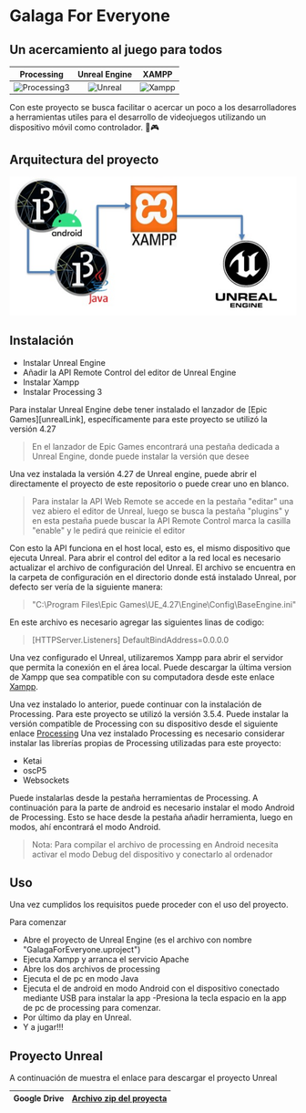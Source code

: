 # Galaga For Everyone
## Un acercamiento al juego para todos

Processing             |  Unreal Engine | XAMPP
:-------------------------:|:-------------------------:|:-------------------------:
![Processing3](https://upload.wikimedia.org/wikipedia/commons/thumb/2/2e/Processing_3_logo.png/240px-Processing_3_logo.png) | ![Unreal](https://upload.wikimedia.org/wikipedia/commons/thumb/2/20/UE_Logo_Black_Centered.svg/220px-UE_Logo_Black_Centered.svg.png)  | ![Xampp](https://upload.wikimedia.org/wikipedia/commons/thumb/0/03/Xampp_logo.svg/320px-Xampp_logo.svg.png)

Con este proyecto se busca facilitar o acercar un poco a los desarrolladores a herramientas utiles para el desarrollo de 
videojuegos utilizando un dispositivo móvil como controlador. 📱🎮

## Arquitectura del proyecto

![ArquitecturaProyecto](https://github.com/JoseCarlosChaparro/GalagaForEveryone/blob/main/Imagenes/Arquitectura.jpeg?raw=true)

## Instalación

- Instalar Unreal Engine
- Añadir la API Remote Control del editor de Unreal Engine
- Instalar Xampp
- Instalar Processing 3

Para instalar Unreal Engine debe tener instalado el lanzador de [Epic Games][unrealLink],
específicamente para este proyecto se utilizó la versión 4.27


> En el lanzador de Epic Games
> encontrará una pestaña dedicada 
> a Unreal Engine, donde puede 
> instalar la versión que desee

Una vez instalada la versión 4.27 de Unreal engine, puede abrir el directamente el proyecto de este repositorio
o puede crear uno en blanco.

> Para instalar la API Web Remote se accede en la pestaña "editar" una vez abiero el editor de Unreal,
> luego se busca la pestaña "plugins" y en esta pestaña puede buscar la API Remote Control
> marca la casilla "enable" y le pedirá que reinicie el editor

Con esto la API funciona en el host local, esto es, el mismo dispositivo que ejecuta Unreal.
Para abrir el control del editor a la red local es necesario actualizar el archivo de configuración del Unreal.
El archivo se encuentra en la carpeta de configuración en el directorio donde está instalado Unreal, por defecto
ser vería de la siguiente manera:
> "C:\Program Files\Epic Games\UE_4.27\Engine\Config\BaseEngine.ini"

En este archivo es necesario agregar las siguientes linas de codigo:

> [HTTPServer.Listeners]
> DefaultBindAddress=0.0.0.0

Una vez configurado el Unreal, utilizaremos Xampp para abrir el servidor que permita la conexión en el área local.
Puede descargar la última version de Xampp que sea compatible con su computadora desde este enlace [Xampp][xamppEnlace].

Una vez instalado lo anterior, puede continuar con la instalación de Processing. Para este proyecto se utilizó la versión 3.5.4.
Puede instalar la versión compatible de Processing con su dispositivo desde el siguiente enlace [Processing][procEnlace]
Una vez instalado Processing es necesario considerar instalar las librerías propias de Processing utilizadas para este proyecto:

- Ketai
- oscP5
- Websockets

Puede instalarlas desde la pestaña herramientas de Processing. A continuación para la parte de android es necesario instalar el modo Android de Processing. Esto se hace desde la pestaña añadir herramienta, luego en modos, ahí encontrará el modo Android.

> Nota: Para compilar el archivo de processing en Android necesita activar el modo Debug del dispositivo y conectarlo al ordenador

## Uso

Una vez cumplidos los requisitos puede proceder con el uso del proyecto.

Para comenzar

- Abre el proyecto de Unreal Engine (es el archivo con nombre "GalagaForEveryone.uproject")
- Ejecuta Xampp y arranca el servicio Apache
- Abre los dos archivos de processing
- Ejecuta el de pc en modo Java
- Ejecuta el de android en modo Android con el dispositivo conectado mediante USB para instalar la app
-Presiona la tecla espacio en la app de pc de processing para comenzar.
- Por último da play en Unreal.
- Y a jugar!!!


## Proyecto Unreal

A continuación de muestra el enlace para descargar el proyecto Unreal

| Google Drive | [Archivo zip del proyecta][UnrealEnlace] |
| ------ | ------ |


   [procEnlace]: <https://processing.org/download>
   [xamppEnlace]: <https://www.apachefriends.org/es/download.html>
   [UnrealEnlace]: <https://drive.google.com/file/d/145v9M007WQ7amIzZcEqCKoZuR-CWaxRu/view?usp=sharing>
   
